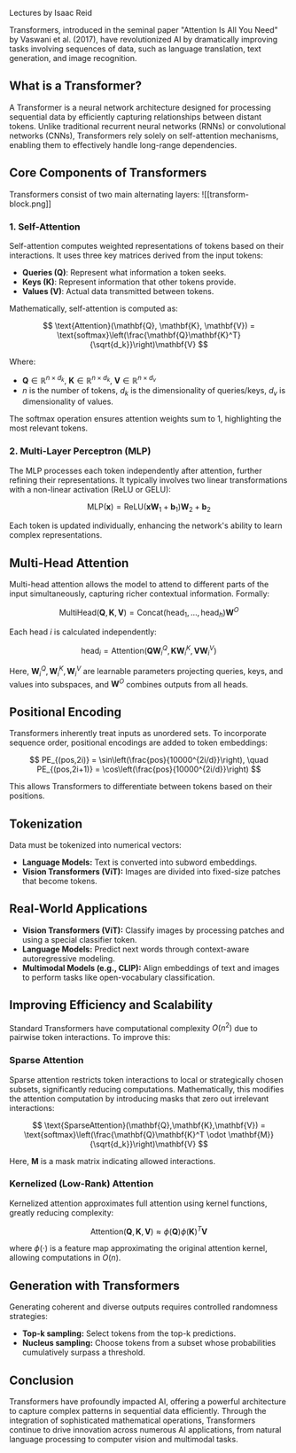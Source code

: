 Lectures by Isaac Reid

Transformers, introduced in the seminal paper "Attention Is All You Need" by Vaswani et al. (2017), have revolutionized AI by dramatically improving tasks involving sequences of data, such as language translation, text generation, and image recognition.

## What is a Transformer?

A Transformer is a neural network architecture designed for processing sequential data by efficiently capturing relationships between distant tokens. Unlike traditional recurrent neural networks (RNNs) or convolutional networks (CNNs), Transformers rely solely on self-attention mechanisms, enabling them to effectively handle long-range dependencies.

## Core Components of Transformers

Transformers consist of two main alternating layers:
![[transform-block.png]]
### 1. Self-Attention
Self-attention computes weighted representations of tokens based on their interactions. It uses three key matrices derived from the input tokens:

- **Queries (Q)**: Represent what information a token seeks.
- **Keys (K)**: Represent information that other tokens provide.
- **Values (V)**: Actual data transmitted between tokens.

Mathematically, self-attention is computed as:

$$
\text{Attention}(\mathbf{Q}, \mathbf{K}, \mathbf{V}) = \text{softmax}\left(\frac{\mathbf{Q}\mathbf{K}^T}{\sqrt{d_k}}\right)\mathbf{V}
$$

Where:
- $\mathbf{Q} \in \mathbb{R}^{n \times d_k}$, $\mathbf{K} \in \mathbb{R}^{n \times d_k}$, $\mathbf{V} \in \mathbb{R}^{n \times d_v}$
- $n$ is the number of tokens, $d_k$ is the dimensionality of queries/keys, $d_v$ is dimensionality of values.

The softmax operation ensures attention weights sum to 1, highlighting the most relevant tokens.

### 2. Multi-Layer Perceptron (MLP)
The MLP processes each token independently after attention, further refining their representations. It typically involves two linear transformations with a non-linear activation (ReLU or GELU):

$$
\text{MLP}(\mathbf{x}) = \text{ReLU}(\mathbf{x}\mathbf{W}_1 + \mathbf{b}_1)\mathbf{W}_2 + \mathbf{b}_2
$$

Each token is updated individually, enhancing the network's ability to learn complex representations.

## Multi-Head Attention

Multi-head attention allows the model to attend to different parts of the input simultaneously, capturing richer contextual information. Formally:

$$
\text{MultiHead}(\mathbf{Q},\mathbf{K},\mathbf{V}) = \text{Concat}(\text{head}_1, \dots, \text{head}_h)\mathbf{W}^O
$$

Each head $i$ is calculated independently:

$$
\text{head}_i = \text{Attention}(\mathbf{Q}\mathbf{W}_i^Q, \mathbf{K}\mathbf{W}_i^K, \mathbf{V}\mathbf{W}_i^V)
$$

Here, $\mathbf{W}_i^Q, \mathbf{W}_i^K, \mathbf{W}_i^V$ are learnable parameters projecting queries, keys, and values into subspaces, and $\mathbf{W}^O$ combines outputs from all heads.

## Positional Encoding

Transformers inherently treat inputs as unordered sets. To incorporate sequence order, positional encodings are added to token embeddings:

$$
PE_{(pos,2i)} = \sin\left(\frac{pos}{10000^{2i/d}}\right), \quad
PE_{(pos,2i+1)} = \cos\left(\frac{pos}{10000^{2i/d}}\right)
$$

This allows Transformers to differentiate between tokens based on their positions.

## Tokenization

Data must be tokenized into numerical vectors:
- **Language Models:** Text is converted into subword embeddings.
- **Vision Transformers (ViT):** Images are divided into fixed-size patches that become tokens.

## Real-World Applications
- **Vision Transformers (ViT):** Classify images by processing patches and using a special classifier token.
- **Language Models:** Predict next words through context-aware autoregressive modeling.
- **Multimodal Models (e.g., CLIP):** Align embeddings of text and images to perform tasks like open-vocabulary classification.

## Improving Efficiency and Scalability

Standard Transformers have computational complexity $O(n^2)$ due to pairwise token interactions. To improve this:

### Sparse Attention
Sparse attention restricts token interactions to local or strategically chosen subsets, significantly reducing computations. Mathematically, this modifies the attention computation by introducing masks that zero out irrelevant interactions:

$$
\text{SparseAttention}(\mathbf{Q},\mathbf{K},\mathbf{V}) = \text{softmax}\left(\frac{\mathbf{Q}\mathbf{K}^T \odot \mathbf{M}}{\sqrt{d_k}}\right)\mathbf{V}
$$

Here, $\mathbf{M}$ is a mask matrix indicating allowed interactions.

### Kernelized (Low-Rank) Attention
Kernelized attention approximates full attention using kernel functions, greatly reducing complexity:

$$
\text{Attention}(\mathbf{Q},\mathbf{K},\mathbf{V}) \approx \phi(\mathbf{Q})\phi(\mathbf{K})^T\mathbf{V}
$$

where $\phi(\cdot)$ is a feature map approximating the original attention kernel, allowing computations in $O(n)$.

## Generation with Transformers

Generating coherent and diverse outputs requires controlled randomness strategies:
- **Top-k sampling:** Select tokens from the top-k predictions.
- **Nucleus sampling:** Choose tokens from a subset whose probabilities cumulatively surpass a threshold.

## Conclusion

Transformers have profoundly impacted AI, offering a powerful architecture to capture complex patterns in sequential data efficiently. Through the integration of sophisticated mathematical operations, Transformers continue to drive innovation across numerous AI applications, from natural language processing to computer vision and multimodal tasks.
